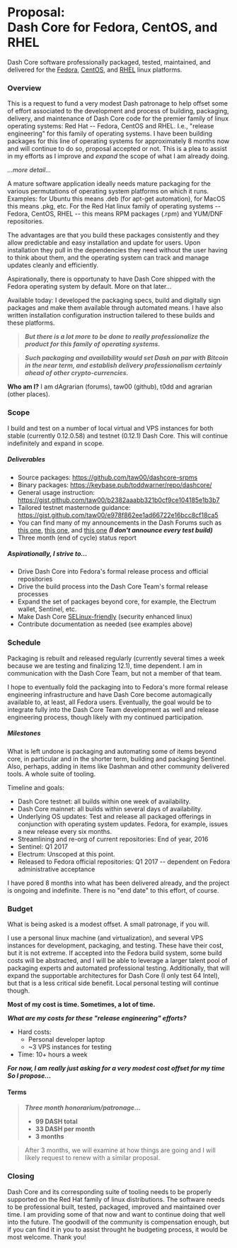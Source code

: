 # Proposal:<br />Dash Core for Fedora, CentOS, and RHEL

Dash Core software professionally packaged, tested, maintained, and delivered
for the [Fedora](http://fedoraproject.org/), [CentOS](https://www.centos.org/),
and
[RHEL](https://www.redhat.com/en/technologies/linux-platforms/enterprise-linux)
linux platforms.

### Overview

This is a request to fund a very modest Dash patronage to help offset some of
effort associated to the development and process of building, packaging,
delivery, and maintenance of Dash Core code for the premier family of linux
operating systems: Red Hat -- Fedora, CentOS and RHEL. I.e., "release
engineering" for this family of operating systems. I have been building packages
for this line of operating systems for approximately 8 months now and will
continue to do so, proposal accepted or not. This is a plea to assist in my
efforts as I improve and *expand* the scope of what I am already doing.

*...more detail...*

A mature software application ideally needs mature packaging for the various
permutations of operating system platforms on which it runs. Examples: for
Ubuntu this means .deb (for apt-get automation), for MacOS this means .pkg, etc.
For the Red Hat linux family of operating systems -- Fedora, CentOS, RHEL --
this means RPM packages (.rpm) and YUM/DNF repositories.

The advantages are that you build these packages consistently and they allow
predictable and easy installation and update for users. Upon installation they
pull in the dependencies they need without the user having to think about them,
and the operating system can track and manage updates cleanly and efficiently.

Aspirationally, there is opportunaty to have Dash Core shipped with the Fedora
operating system by default. More on that later...

Available today: I developed the packaging specs, build and digitally sign
packages and make them available through automated means. I have also written
installation configuration instruction tailered to these builds and these
platforms.

> ***But there is a lot more to be done to really professionalize the
product for this family of operating systems.***

> ***Such packaging and availability would set Dash on par with Bitcoin in the
near term, and establish delivery professionalism certainly ahead of other
crypto-currencies.***

**Who am I?** I am dAgrarian (forums), taw00 (github), t0dd and agrarian (other
places).

### Scope

I build and test on a number of local virtual and VPS instances for both stable
(currently 0.12.0.58) and testnet (0.12.1) Dash Core. This will continue
indefinitely and expand in scope.

##### Deliverables

* Source packages: <https://github.com/taw00/dashcore-srpms>
* Binary packages: <https://keybase.pub/toddwarner/repo/dashcore/>
* General usage instruction: <https://gist.github.com/taw00/b2382aaabb321b0cf9ce104185e1b3b7>
* Tailored testnet masternode guidance: <https://gist.github.com/taw00/e978f862ee1ad66722e16bcc8cf18ca5>
* You can find many of my announcements in the Dash Forums such as [this one](https://www.dash.org/forum/threads/12-1-testnet-testing-phase-two-ignition.10818/page-8#post-108491), [this one](https://www.dash.org/forum/threads/testnet-masternode-guide-for-fedora-centos-rhel.11950/), and [this one](https://www.dash.org/forum/threads/12-1-testnet-testing-phase-two-ignition.10818/page-6#post-106852) ***(I don't announce every test build)***
* Three month (end of cycle) status report

##### Aspirationally, I strive to...

* Drive Dash Core into Fedora's formal release process and official repositories
* Drive the build process into the Dash Core Team's formal release processes
* Expand the set of packages beyond core, for example, the Electrum wallet, Sentinel, etc.
* Make Dash Core [SELinux-friendly](https://en.wikipedia.org/wiki/Security-Enhanced_Linux) (security enhanced linux)
* Contribute documentation as needed (see examples above)

### Schedule

Packaging is rebuilt and released regularly (currently several times a week
because we are testing and finalizing 12.1), time dependent. I am in
communication with the Dash Core Team, but not a member of that team.

I hope to eventually fold the packaging into to Fedora's more formal release
engineering infrastructure and have Dash Core become automagically available to,
at least, all Fedora users. Eventually, the goal would be to integrate fully
into the Dash Core Team development as well and release engineering process,
though likely with my continued participation.

##### Milestones

What is left undone is packaging and automating some of items beyond core, in
particular and in the shorter term, building and packaging Sentinel. Also,
perhaps, adding in items like Dashman and other community delivered tools. A
whole suite of tooling.

Timeline and goals:

* Dash Core testnet: all builds within one week of availability.
* Dash Core mainnet: all builds within several days of availability.
* Underlying OS updates: Test and release all packaged offerings in conjunction with operating system updates. Fedora, for example, issues a new release every six months.
* Streamlining and re-org of current repositories: End of year, 2016
* Sentinel: Q1 2017
* Electrum: Unscoped at this point.
* Released to Fedora official repositories: Q1 2017 -- dependent on Fedora administrative acceptance

I have pored 8 months into what has been delivered already, and the project is
ongoing and indefinite. There is no "end date" to this effort, of course.

### Budget

What is being asked is a modest offset. A small patronage, if you will.

I use a personal linux machine (and virtualization), and several VPS instances
for development, packaging, and testing. These have their cost, but it is not
extreme. If accepted into the Fedora build system, some build costs will be
abstracted, and I will be able to leverage a larger talent pool of packaging
experts and automated professional testing. Additionally, that will expand the
supportable architectures for Dash Core (I only test 64 Intel), but that is a
less critical side benefit. Local personal testing will continue though.

**Most of my cost is time. Sometimes, a lot of time.**

***What are my costs for these "release engineering" efforts?***
* Hard costs:
  - Personal developer laptop
  - ~3 VPS instances for testing
* Time: 10+ hours a week

***For now, I am really just asking for a very modest cost offset for my
time<br />So I propose...***

#### Terms

> ***Three month honorarium/patronage...***
> * **99 DASH total**
>  * **33 DASH per month**
>  * **3 months**

> After 3 months, we will examine at how things are going and I will likely
request to renew with a similar proposal.

### Closing

Dash Core and its corresponding suite of tooling needs to be properly supported
on the Red Hat family of linux distributions. The software needs to be
professional built, tested,  packaged, improved and maintained over time. I am
providing some of that now and want to continue doing that well into the future.
The goodwill of the community is compensation enough, but if you can find it in
you to assist throught he budgeting process, it would be most welcome. Thank
you!
